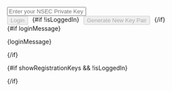 <script>
  // Your existing script content...
</script>

<style>
  .button-container {
    display: flex;
    gap: 10px; /* Adjust the gap between buttons as needed */
  }

  /* Additional styling for buttons and form elements as needed */
</style>

<form on:submit|preventDefault={login}>
  <input type="text" bind:value={nsecPrivateKeyInput} placeholder="Enter your NSEC Private Key" />
  <div class="button-container">
    <button type="submit" disabled={isLoggedIn}>Login</button>
    {#if !isLoggedIn} <!-- Conditionally render the button based on login status -->
      <button on:click={generateKeys} disabled={isLoggedIn}>Generate New Key Pair</button>
    {/if}
  </div>
  {#if loginMessage}
    <p class:error={isError}>{loginMessage}</p>
  {/if}
</form>

{#if showRegistrationKeys && !isLoggedIn}
  <!-- Your key display logic here -->
{/if}
